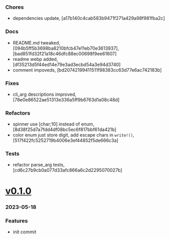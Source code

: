 ### Chores
+ dependencies update, [a17b140c4cab583b9471f271a429a98f981fba2c]

### Docs
+ README.md tweaked, [094b5ff5b3698ba8210bfcb47e11eb70e3613937], [bad851fd32f21a18c46dfc88ec00698f9ee61607]
+ readme webp added, [df35213d5f44ed14e79e3ad3ecbd54a3e94d3740]
+ comment impoveds, [bd20742199411511f98383cc63d77e6ac742183b]

### Fixes
+ cli_arg descriptions improved, [78e0e86522ae51313e336a5ff9b6763d1a08c48d]

### Refactors
+ spinner use [char;10] instead of enum, [8d38f25d7a7fdd4df08bc5ec6f817bbf61da421b]
+ color enum just store digit, add escape chars in `write!()`, [517f422fc5252719b4006e3ef44852f5de666c3a]

### Tests
+ refactor parse_arg tests, [cd6c27b9cb0a077d33afc866a6c2d2295070027b]

# <a href='https://github.com/mrjackwills/havn/releases/tag/v0.1.0'>v0.1.0</a>
### 2023-05-18

### Features
+ init commit
